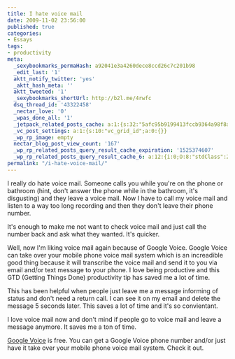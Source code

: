 ```yaml
---
title: I hate voice mail
date: 2009-11-02 23:56:00
published: true
categories:
- Essays
tags:
- productivity
meta:
  _sexybookmarks_permaHash: a92041e3a4260dece8ccd26c7c201b98
  _edit_last: '1'
  aktt_notify_twitter: 'yes'
  _aktt_hash_meta: ''
  aktt_tweeted: '1'
  _sexybookmarks_shortUrl: http://b2l.me/4rwfc
  dsq_thread_id: '43322458'
  _nectar_love: '0'
  _wpas_done_all: '1'
  _jetpack_related_posts_cache: a:1:{s:32:"5afc95b9199413fccb9364a98f8a08f9";a:2:{s:7:"expires";i:1502366307;s:7:"payload";a:3:{i:0;a:1:{s:2:"id";i:2082;}i:1;a:1:{s:2:"id";i:3589;}i:2;a:1:{s:2:"id";i:644;}}}}
  _vc_post_settings: a:1:{s:10:"vc_grid_id";a:0:{}}
  _wp_rp_image: empty
  nectar_blog_post_view_count: '167'
  _wp_rp_related_posts_query_result_cache_expiration: '1525374607'
  _wp_rp_related_posts_query_result_cache_6: a:12:{i:0;O:8:"stdClass":2:{s:7:"post_id";s:4:"1347";s:5:"score";s:17:"90.92093751080986";}i:1;O:8:"stdClass":2:{s:7:"post_id";s:4:"1251";s:5:"score";s:18:"56.411123438607255";}i:2;O:8:"stdClass":2:{s:7:"post_id";s:3:"747";s:5:"score";s:16:"52.2231193727036";}i:3;O:8:"stdClass":2:{s:7:"post_id";s:3:"686";s:5:"score";s:17:"50.28861646033088";}i:4;O:8:"stdClass":2:{s:7:"post_id";s:4:"1423";s:5:"score";s:17:"47.11832602042949";}i:5;O:8:"stdClass":2:{s:7:"post_id";s:3:"741";s:5:"score";s:18:"46.717686076412015";}i:6;O:8:"stdClass":2:{s:7:"post_id";s:3:"850";s:5:"score";s:17:"45.26786972212688";}i:7;O:8:"stdClass":2:{s:7:"post_id";s:3:"363";s:5:"score";s:18:"44.834280103735544";}i:8;O:8:"stdClass":2:{s:7:"post_id";s:3:"717";s:5:"score";s:17:"43.55678532529585";}i:9;O:8:"stdClass":2:{s:7:"post_id";s:3:"389";s:5:"score";s:17:"42.17600820918119";}i:10;O:8:"stdClass":2:{s:7:"post_id";s:3:"722";s:5:"score";s:17:"41.00146428489591";}i:11;O:8:"stdClass":2:{s:7:"post_id";s:4:"4580";s:5:"score";s:17:"39.62068716878125";}}
permalink: "/i-hate-voice-mail/"
---
```

I really do hate voice mail. Someone calls you while you're on the phone or bathroom (hint, don't answer the phone while in the bathroom, it's disgusting) and they leave a voice mail. Now I have to call my voice mail and listen to a way too long recording and then they don't leave their phone number.

It's enough to make me not want to check voice mail and just call the number back and ask what they wanted. It's quicker.

Well, now I'm liking voice mail again because of Google Voice. Google Voice can take over your mobile phone voice mail system which is an increadible good thing because it will transcribe the voice mail and send it to you via email and/or text message to your phone. I love being productive and this GTD (Getting Things Done) productivity tip has saved me a lot of time.

This has been helpful when people just leave me a message informing of status and don't need a return call. I can see it on my email and delete the message 5 seconds later. This saves a lot of time and it's so convientant.

I love voice mail now and don't mind if people go to voice mail and leave a message anymore. It saves me a ton of time.

<a href="http://google.com/voice" rel="nofollow">Google Voice</a> is free. You can get a Google Voice phone number and/or just have it take over your mobile phone voice mail system. Check it out.
